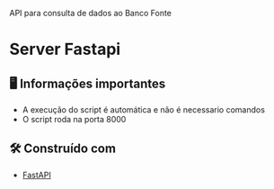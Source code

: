 API para consulta de dados ao Banco Fonte 

Server Fastapi
==============

🖥️ Informações importantes
--------------------------

- A execução do script é automática e não é necessario comandos
- O script roda na porta 8000

🛠️ Construído com
------------------

* [FastAPI](https://fastapi.tiangolo.com/)
